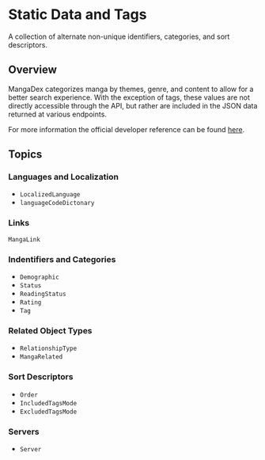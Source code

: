 # Static Data and Tags

A collection of alternate non-unique identifiers, categories, and sort descriptors.

## Overview

MangaDex categorizes manga by themes, genre, and content to allow for a better search experience. With the exception of tags, these values are not directly accessible through the API, but rather are included in the JSON data returned at various endpoints.

For more information the official developer reference can be found [here](https://api.mangadex.org/docs/3-enumerations/).

## Topics

### Languages and Localization

- ``LocalizedLanguage``
- ``languageCodeDictonary``

### Links

``MangaLink``

### Indentifiers and Categories

- ``Demographic``
- ``Status``
- ``ReadingStatus``
- ``Rating``
- ``Tag``

### Related Object Types

- ``RelationshipType``
- ``MangaRelated``

### Sort Descriptors

- ``Order``
- ``IncludedTagsMode``
- ``ExcludedTagsMode``

### Servers

- ``Server``
